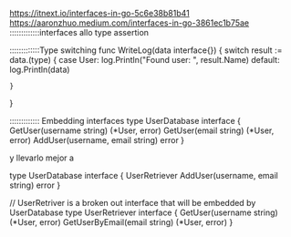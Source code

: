 https://itnext.io/interfaces-in-go-5c6e38b81b41
https://aaronzhuo.medium.com/interfaces-in-go-3861ec1b75ae
:::::::::::::interfaces allo type assertion 

:::::::::::::Type switching 
func WriteLog(data interface{}) {
	switch result := data.(type) {
	case User:
		log.Println("Found user: ", result.Name)
	default:
		log.Println(data)

	}

}


:::::::::::::
Embedding interfaces
type UserDatabase interface {
 GetUser(username string) (*User, error)
 GetUser(email string) (*User, error)
 AddUser(username, email string) error
}

y llevarlo mejor a 

type UserDatabase interface {
	UserRetriever
	AddUser(username, email string) error
}

// UserRetriver is a broken out interface that will be embedded by UserDatabase
type UserRetriever interface {
	GetUser(username string) (*User, error)
	GetUserByEmail(email string) (*User, error)
}



